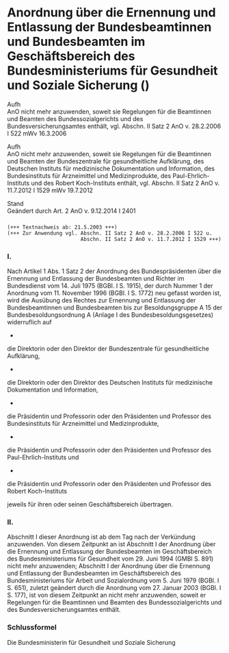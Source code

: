 Anordnung über die Ernennung und Entlassung der Bundesbeamtinnen und Bundesbeamten im Geschäftsbereich des Bundesministeriums für Gesundheit und Soziale Sicherung ()
=====================================================================================================================================================================

Aufh  
AnO nicht mehr anzuwenden, soweit sie Regelungen für die Beamtinnen und Beamten des Bundessozialgerichts und des Bundesversicherungsamtes enthält, vgl. Abschn. II Satz 2 AnO v. 28.2.2006 I 522 mWv 16.3.2006

Aufh  
AnO nicht mehr anzuwenden, soweit sie Regelungen für die Beamtinnen und Beamten der Bundeszentrale für gesundheitliche Aufklärung, des Deutschen Instituts für medizinische Dokumentation und Information, des Bundesinstituts für Arzneimittel und Medizinprodukte, des Paul-Ehrlich-Instituts und des Robert Koch-Instituts enthält, vgl. Abschn. II Satz 2 AnO v. 11.7.2012 I 1529 mWv 19.7.2012

Stand  
Geändert durch Art. 2 AnO v. 9.12.2014 I 2401

### 

```
(+++ Textnachweis ab: 21.5.2003 +++)
(+++ Zur Anwendung vgl. Abschn. II Satz 2 AnO v. 28.2.2006 I 522 u. 
                        Abschn. II Satz 2 AnO v. 11.7.2012 I 1529 +++)
```

### I.

Nach Artikel 1 Abs. 1 Satz 2 der Anordnung des Bundespräsidenten über die Ernennung und Entlassung der Bundesbeamten und Richter im Bundesdienst vom 14. Juli 1975 (BGBl. I S. 1915), der durch Nummer 1 der Anordnung vom 11. November 1996 (BGBl. I S. 1772) neu gefasst worden ist, wird die Ausübung des Rechtes zur Ernennung und Entlassung der Bundesbeamtinnen und Bundesbeamten bis zur Besoldungsgruppe A 15 der Bundesbesoldungsordnung A (Anlage I des Bundesbesoldungsgesetzes) widerruflich auf

-  
die Direktorin oder den Direktor der Bundeszentrale für gesundheitliche Aufklärung,

-  
die Direktorin oder den Direktor des Deutschen Instituts für medizinische Dokumentation und Information,

-  
die Präsidentin und Professorin oder den Präsidenten und Professor des Bundesinstituts für Arzneimittel und Medizinprodukte,

-  
die Präsidentin und Professorin oder den Präsidenten und Professor des Paul-Ehrlich-Instituts und

-  
die Präsidentin und Professorin oder den Präsidenten und Professor des Robert Koch-Instituts

jeweils für ihren oder seinen Geschäftsbereich übertragen.

### II.

Abschnitt I dieser Anordnung ist ab dem Tag nach der Verkündung anzuwenden. Von diesem Zeitpunkt an ist Abschnitt I der Anordnung über die Ernennung und Entlassung der Bundesbeamten im Geschäftsbereich des Bundesministeriums für Gesundheit vom 29. Juni 1994 (GMBl S. 891) nicht mehr anzuwenden; Abschnitt I der Anordnung über die Ernennung und Entlassung der Bundesbeamten im Geschäftsbereich des Bundesministeriums für Arbeit und Sozialordnung vom 5. Juni 1979 (BGBl. I S. 651), zuletzt geändert durch die Anordnung vom 27. Januar 2003 (BGBl. I S. 177), ist von diesem Zeitpunkt an nicht mehr anzuwenden, soweit er Regelungen für die Beamtinnen und Beamten des Bundessozialgerichts und des Bundesversicherungsamtes enthält.

### Schlussformel

Die Bundesministerin für Gesundheit und Soziale Sicherung
